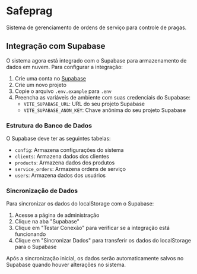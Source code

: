 # Safeprag

Sistema de gerenciamento de ordens de serviço para controle de pragas.

## Integração com Supabase

O sistema agora está integrado com o Supabase para armazenamento de dados em nuvem. Para configurar a integração:

1. Crie uma conta no [Supabase](https://supabase.com)
2. Crie um novo projeto
3. Copie o arquivo `.env.example` para `.env`
4. Preencha as variáveis de ambiente com suas credenciais do Supabase:
   - `VITE_SUPABASE_URL`: URL do seu projeto Supabase
   - `VITE_SUPABASE_ANON_KEY`: Chave anônima do seu projeto Supabase

### Estrutura do Banco de Dados

O Supabase deve ter as seguintes tabelas:

- `config`: Armazena configurações do sistema
- `clients`: Armazena dados dos clientes
- `products`: Armazena dados dos produtos
- `service_orders`: Armazena ordens de serviço
- `users`: Armazena dados dos usuários

### Sincronização de Dados

Para sincronizar os dados do localStorage com o Supabase:

1. Acesse a página de administração
2. Clique na aba "Supabase"
3. Clique em "Testar Conexão" para verificar se a integração está funcionando
4. Clique em "Sincronizar Dados" para transferir os dados do localStorage para o Supabase

Após a sincronização inicial, os dados serão automaticamente salvos no Supabase quando houver alterações no sistema.
